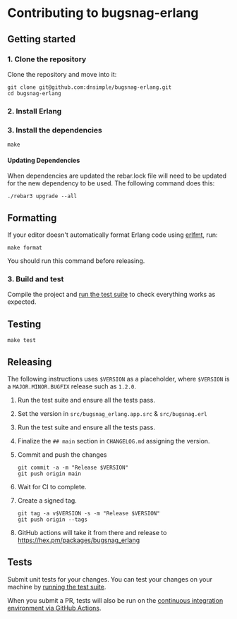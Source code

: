 # Contributing to bugsnag-erlang

## Getting started

### 1. Clone the repository

Clone the repository and move into it:

```shell
git clone git@github.com:dnsimple/bugsnag-erlang.git
cd bugsnag-erlang
```

### 2. Install Erlang

### 3. Install the dependencies

```shell
make
```

#### Updating Dependencies

When dependencies are updated the rebar.lock file will need to be updated for the new dependency to be used. The following command does this:

```shell
./rebar3 upgrade --all
```

## Formatting

If your editor doesn't automatically format Erlang code using [erlfmt](https://github.com/WhatsApp/erlfmt), run:

```shell
make format
```

You should run this command before releasing.

### 3. Build and test

Compile the project and [run the test suite](#testing) to check everything works as expected.

## Testing

```shell
make test
```

## Releasing

The following instructions uses `$VERSION` as a placeholder, where `$VERSION` is a `MAJOR.MINOR.BUGFIX` release such as `1.2.0`.

1. Run the test suite and ensure all the tests pass.

1. Set the version in `src/bugsnag_erlang.app.src` & `src/bugsnag.erl`

1. Run the test suite and ensure all the tests pass.

1. Finalize the `## main` section in `CHANGELOG.md` assigning the version.

1. Commit and push the changes

    ```shell
    git commit -a -m "Release $VERSION"
    git push origin main
    ```

1. Wait for CI to complete.

1. Create a signed tag.

    ```shell
    git tag -a v$VERSION -s -m "Release $VERSION"
    git push origin --tags
    ```

1. GitHub actions will take it from there and release to https://hex.pm/packages/bugsnag_erlang

## Tests

Submit unit tests for your changes. You can test your changes on your machine by [running the test suite](#testing).

When you submit a PR, tests will also be run on the [continuous integration environment via GitHub Actions](https://github.com/dnsimple/dnsimple-ruby/actions/workflows/ci.yml).
